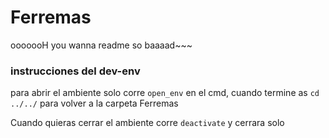 # Ferremas
 ooooooH you wanna readme so baaaad~~~


### instrucciones del dev-env
para abrir el ambiente solo corre `open_env` en el cmd, cuando termine as `cd ../../` para volver a la carpeta Ferremas

Cuando quieras cerrar el ambiente corre `deactivate` y cerrara solo